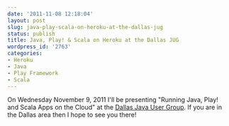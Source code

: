 ```yaml
---
date: '2011-11-08 12:18:04'
layout: post
slug: java-play-scala-on-heroku-at-the-dallas-jug
status: publish
title: Java, Play! & Scala on Heroku at the Dallas JUG
wordpress_id: '2763'
categories:
- Heroku
- Java
- Play Framework
- Scala
---
```


On Wednesday November 9, 2011 I'll be presenting "Running Java, Play! and Scala Apps on the Cloud" at the [Dallas Java User Group](http://javamug.org/).  If you are in the Dallas area then I hope to see you there!
